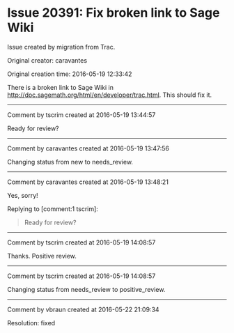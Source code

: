 # Issue 20391: Fix broken link to Sage Wiki

Issue created by migration from Trac.

Original creator: caravantes

Original creation time: 2016-05-19 12:33:42

There is a broken link to Sage Wiki in http://doc.sagemath.org/html/en/developer/trac.html. This should fix it.


---

Comment by tscrim created at 2016-05-19 13:44:57

Ready for review?


---

Comment by caravantes created at 2016-05-19 13:47:56

Changing status from new to needs_review.


---

Comment by caravantes created at 2016-05-19 13:48:21

Yes, sorry!

Replying to [comment:1 tscrim]:
> Ready for review?


---

Comment by tscrim created at 2016-05-19 14:08:57

Thanks. Positive review.


---

Comment by tscrim created at 2016-05-19 14:08:57

Changing status from needs_review to positive_review.


---

Comment by vbraun created at 2016-05-22 21:09:34

Resolution: fixed
